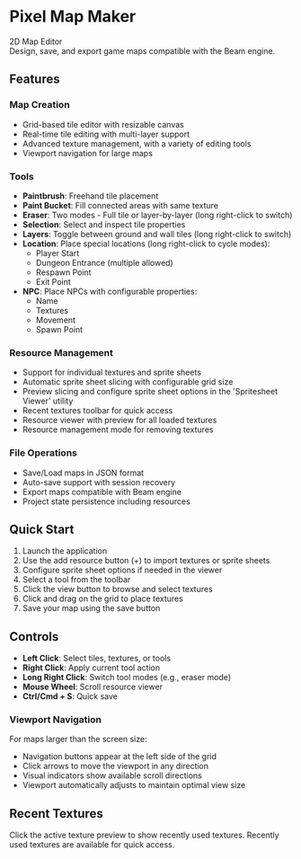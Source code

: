 # Pixel Map Maker

2D Map Editor  
Design, save, and export game maps compatible with the Beam engine.

## Features

### Map Creation

- Grid-based tile editor with resizable canvas
- Real-time tile editing with multi-layer support
- Advanced texture management, with a variety of editing tools
- Viewport navigation for large maps

### Tools

- **Paintbrush**: Freehand tile placement
- **Paint Bucket**: Fill connected areas with same texture
- **Eraser**: Two modes - Full tile or layer-by-layer (long right-click to switch)
- **Selection**: Select and inspect tile properties
- **Layers**: Toggle between ground and wall tiles (long right-click to switch)
- **Location**: Place special locations (long right-click to cycle modes):
  - Player Start
  - Dungeon Entrance (multiple allowed)
  - Respawn Point
  - Exit Point
- **NPC**: Place NPCs with configurable properties:
  - Name
  - Textures
  - Movement
  - Spawn Point

### Resource Management

- Support for individual textures and sprite sheets
- Automatic sprite sheet slicing with configurable grid size
- Preview slicing and configure sprite sheet options in the 'Spritesheet Viewer' utility
- Recent textures toolbar for quick access
- Resource viewer with preview for all loaded textures
- Resource management mode for removing textures

### File Operations

- Save/Load maps in JSON format
- Auto-save support with session recovery
- Export maps compatible with Beam engine
- Project state persistence including resources

## Quick Start

1. Launch the application
2. Use the add resource button (+) to import textures or sprite sheets
3. Configure sprite sheet options if needed in the viewer
4. Select a tool from the toolbar
5. Click the view button to browse and select textures
6. Click and drag on the grid to place textures
7. Save your map using the save button

## Controls

- **Left Click**: Select tiles, textures, or tools
- **Right Click**: Apply current tool action
- **Long Right Click**: Switch tool modes (e.g., eraser mode)
- **Mouse Wheel**: Scroll resource viewer
- **Ctrl/Cmd + S**: Quick save

### Viewport Navigation

For maps larger than the screen size:

- Navigation buttons appear at the left side of the grid
- Click arrows to move the viewport in any direction
- Visual indicators show available scroll directions
- Viewport automatically adjusts to maintain optimal view size

## Recent Textures

Click the active texture preview to show recently used textures. Recently used textures are available for quick access.
